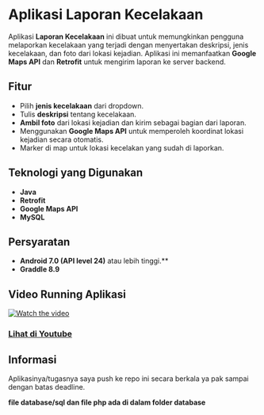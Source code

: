 # Aplikasi Laporan Kecelakaan

Aplikasi **Laporan Kecelakaan** ini dibuat untuk memungkinkan pengguna melaporkan kecelakaan yang terjadi dengan menyertakan deskripsi, jenis kecelakaan, dan foto dari lokasi kejadian. Aplikasi ini memanfaatkan **Google Maps API** dan **Retrofit** untuk mengirim laporan ke server backend.

## Fitur

- Pilih **jenis kecelakaan** dari dropdown.
- Tulis **deskripsi** tentang kecelakaan.
- **Ambil foto** dari lokasi kejadian dan kirim sebagai bagian dari laporan.
- Menggunakan **Google Maps API** untuk memperoleh koordinat lokasi kejadian secara otomatis.
- Marker di map untuk lokasi kecelakan yang sudah di laporkan.

## Teknologi yang Digunakan

- **Java**
- **Retrofit**
- **Google Maps API**
- **MySQL**

## Persyaratan

- **Android 7.0 (API level 24)** atau lebih tinggi.**
- **Graddle 8.9**

## Video Running Aplikasi
[![Watch the video](https://img.youtube.com/vi/9sQTCywxk0c/maxresdefault.jpg)](https://youtu.be/9sQTCywxk0c)

### [Lihat di Youtube](https://youtu.be/9sQTCywxk0c)

## Informasi
Aplikasinya/tugasnya saya push ke repo ini secara berkala ya pak sampai dengan batas deadline.

**file database/sql dan file php ada di dalam folder database**

